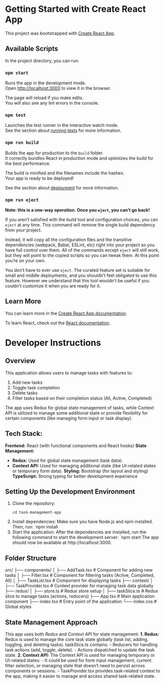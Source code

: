 # Getting Started with Create React App

This project was bootstrapped with [Create React App](https://github.com/facebook/create-react-app).

## Available Scripts

In the project directory, you can run:

### `npm start`

Runs the app in the development mode.\
Open [http://localhost:3000](http://localhost:3000) to view it in the browser.

The page will reload if you make edits.\
You will also see any lint errors in the console.

### `npm test`

Launches the test runner in the interactive watch mode.\
See the section about [running tests](https://facebook.github.io/create-react-app/docs/running-tests) for more information.

### `npm run build`

Builds the app for production to the `build` folder.\
It correctly bundles React in production mode and optimizes the build for the best performance.

The build is minified and the filenames include the hashes.\
Your app is ready to be deployed!

See the section about [deployment](https://facebook.github.io/create-react-app/docs/deployment) for more information.

### `npm run eject`

**Note: this is a one-way operation. Once you `eject`, you can’t go back!**

If you aren’t satisfied with the build tool and configuration choices, you can `eject` at any time. This command will remove the single build dependency from your project.

Instead, it will copy all the configuration files and the transitive dependencies (webpack, Babel, ESLint, etc) right into your project so you have full control over them. All of the commands except `eject` will still work, but they will point to the copied scripts so you can tweak them. At this point you’re on your own.

You don’t have to ever use `eject`. The curated feature set is suitable for small and middle deployments, and you shouldn’t feel obligated to use this feature. However we understand that this tool wouldn’t be useful if you couldn’t customize it when you are ready for it.

## Learn More

You can learn more in the [Create React App documentation](https://facebook.github.io/create-react-app/docs/getting-started).

To learn React, check out the [React documentation](https://reactjs.org/).

# **Developer Instructions**
## Overview

This application allows users to manage tasks with features to:
1. Add new tasks
2. Toggle task completion
3. Delete tasks
4. Filter tasks based on their completion status (All, Active, Completed)

The app uses Redux for global state management of tasks, while Context API is utilized to manage some additional state or provide flexibility for certain components (like managing form input or task display).

## **Tech Stack:**
**Frontend:** React (with functional components and React hooks)
**State Management:**
- **Redux:** Used for global state management (task data).
- **Context API:** Used for managing additional state (like UI-related states or temporary form data).
**Styling:** Bootstrap (for layout and styling)
**TypeScript:** Strong typing for better development experience

## Setting Up the Development Environment
1. Clone the repository:
    ```git clone https://github.com/your-username/task-management-app.git
    cd task-management-app
2. Install dependencies:
    Make sure you have Node.js and npm installed. Then, run:
    `npm install
3. Start the application:
    After the dependencies are installed, run the following command to start the development server:
    `npm start
The app should now be available at http://localhost:3000.

## **Folder Structure**
src/
  ├── components/
  │   ├── AddTask.tsx         # Component for adding new tasks
  │   ├── Filter.tsx          # Component for filtering tasks (Active, Completed, All)
  │   ├── TaskList.tsx        # Component for displaying tasks
  ├── context/
  │   ├── TaskProvider.tsx    # Context provider for managing task data globally
  ├── redux/
  │   ├── store.ts            # Redux store setup
  │   ├── taskSlice.ts        # Redux slice to manage tasks (actions, reducers)
  ├── App.tsx                 # Main application component
  ├── index.tsx               # Entry point of the application
  └── index.css               # Global styles

## **State Management Approach**
This app uses both *Redux* and *Context API* for state management:
**1. Redux:**
    Redux is used to manage the core task state globally (task list, adding, toggling, and deleting tasks).
    taskSlice.ts contains:
        - Reducers for handling task actions (add, toggle, delete).
        - Actions dispatched to update the task state.
**2. Context API:**
    The Context API is used for managing temporary or UI-related states:
    - It could be used for form input management, current filter selection, or managing state that doesn’t need to persist across components or sessions.
    - TaskProvider.tsx provides task-related context to the app, making it easier to manage and access shared task-related state.
